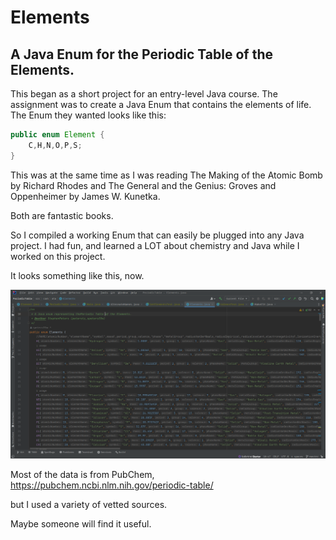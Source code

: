 # Elements

## A Java Enum for the Periodic Table of the Elements.

This began as a short project for an entry-level Java course.
The assignment was to create a Java Enum that contains the elements of life.
The Enum they wanted looks like this:

```java
public enum Element {
    C,H,N,O,P,S;
}
```

This was at the same time as I was reading The Making of the Atomic Bomb by Richard Rhodes and The General and the Genius: Groves and Oppenheimer by James W. Kunetka.

Both are fantastic books.

So I compiled a working Enum that can easily be plugged into any Java project.
I had fun, and learned a LOT about chemistry and Java while I worked on this project.

It looks something like this, now.

![elementsEnum](img/elementsEnum.png)

Most of the data is from PubChem, https://pubchem.ncbi.nlm.nih.gov/periodic-table/

but I used a variety of vetted sources.

Maybe someone will find it useful.